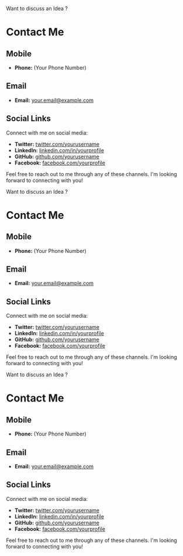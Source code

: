 Want to discuss an Idea ?

# Contact Me

## Mobile

- **Phone:** (Your Phone Number)

## Email

- **Email:** [your.email@example.com](mailto:your.email@example.com)

## Social Links

Connect with me on social media:

- **Twitter:** [twitter.com/yourusername](https://twitter.com/yourusername)
- **LinkedIn:** [linkedin.com/in/yourprofile](https://www.linkedin.com/in/yourprofile)
- **GitHub:** [github.com/yourusername](https://github.com/yourusername)
- **Facebook:** [facebook.com/yourprofile](https://www.facebook.com/yourprofile)

Feel free to reach out to me through any of these channels. I'm looking forward to connecting with you!

Want to discuss an Idea ?

# Contact Me

## Mobile

- **Phone:** (Your Phone Number)

## Email

- **Email:** [your.email@example.com](mailto:your.email@example.com)

## Social Links

Connect with me on social media:

- **Twitter:** [twitter.com/yourusername](https://twitter.com/yourusername)
- **LinkedIn:** [linkedin.com/in/yourprofile](https://www.linkedin.com/in/yourprofile)
- **GitHub:** [github.com/yourusername](https://github.com/yourusername)
- **Facebook:** [facebook.com/yourprofile](https://www.facebook.com/yourprofile)

Feel free to reach out to me through any of these channels. I'm looking forward to connecting with you!

Want to discuss an Idea ?

# Contact Me

## Mobile

- **Phone:** (Your Phone Number)

## Email

- **Email:** [your.email@example.com](mailto:your.email@example.com)

## Social Links

Connect with me on social media:

- **Twitter:** [twitter.com/yourusername](https://twitter.com/yourusername)
- **LinkedIn:** [linkedin.com/in/yourprofile](https://www.linkedin.com/in/yourprofile)
- **GitHub:** [github.com/yourusername](https://github.com/yourusername)
- **Facebook:** [facebook.com/yourprofile](https://www.facebook.com/yourprofile)

Feel free to reach out to me through any of these channels. I'm looking forward to connecting with you!
